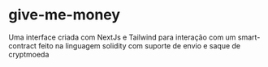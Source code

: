 # give-me-money

Uma interface criada com NextJs e Tailwind para interação com um smart-contract feito na linguagem solidity com suporte de envio e saque de cryptmoeda
